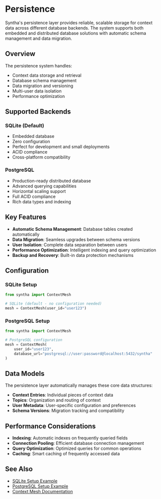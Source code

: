 # Persistence

Syntha's persistence layer provides reliable, scalable storage for context data across different database backends. The system supports both embedded and distributed database solutions with automatic schema management and data migration.

## Overview

The persistence system handles:
- Context data storage and retrieval
- Database schema management
- Data migration and versioning
- Multi-user data isolation
- Performance optimization

## Supported Backends

### SQLite (Default)
- Embedded database
- Zero configuration
- Perfect for development and small deployments
- ACID compliance
- Cross-platform compatibility

### PostgreSQL
- Production-ready distributed database
- Advanced querying capabilities
- Horizontal scaling support
- Full ACID compliance
- Rich data types and indexing

## Key Features

- **Automatic Schema Management**: Database tables created automatically
- **Data Migration**: Seamless upgrades between schema versions
- **User Isolation**: Complete data separation between users
- **Performance Optimization**: Intelligent indexing and query optimization
- **Backup and Recovery**: Built-in data protection mechanisms

## Configuration

### SQLite Setup
```python
from syntha import ContextMesh

# SQLite (default - no configuration needed)
mesh = ContextMesh(user_id="user123")
```

### PostgreSQL Setup
```python
from syntha import ContextMesh

# PostgreSQL configuration
mesh = ContextMesh(
    user_id="user123",
    database_url="postgresql://user:password@localhost:5432/syntha"
)
```

## Data Models

The persistence layer automatically manages these core data structures:
- **Context Entries**: Individual pieces of context data
- **Topics**: Organization and routing of context
- **User Metadata**: User-specific configuration and preferences
- **Schema Versions**: Migration tracking and compatibility

## Performance Considerations

- **Indexing**: Automatic indexes on frequently queried fields
- **Connection Pooling**: Efficient database connection management
- **Query Optimization**: Optimized queries for common operations
- **Caching**: Smart caching of frequently accessed data

## See Also

- [SQLite Setup Example](../../examples/persistence/sqlite.md)
- [PostgreSQL Setup Example](../../examples/persistence/postgresql.md)
- [Context Mesh Documentation](context-mesh.md)
